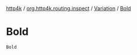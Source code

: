 [http4k](../../index.md) / [org.http4k.routing.inspect](../index.md) / [Variation](index.md) / [Bold](./-bold.md)

# Bold

`Bold`